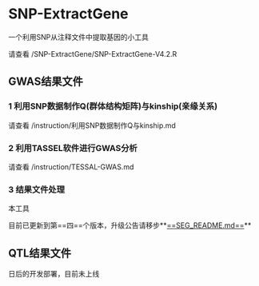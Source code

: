 # SNP-ExtractGene
一个利用SNP从注释文件中提取基因的小工具

请查看 /SNP-ExtractGene/SNP-ExtractGene-V4.2.R

## GWAS结果文件

### 1 利用SNP数据制作Q(群体结构矩阵)与kinship(亲缘关系)

请查看 /instruction/利用SNP数据制作Q与kinship.md

### 2 利用TASSEL软件进行GWAS分析

请查看 /instruction/TESSAL-GWAS.md

### 3 结果文件处理

本工具

目前已更新到第==四==个版本，升级公告请移步**<u>==SEG_README.md==</u>**

## QTL结果文件

日后的开发部署，目前未上线
